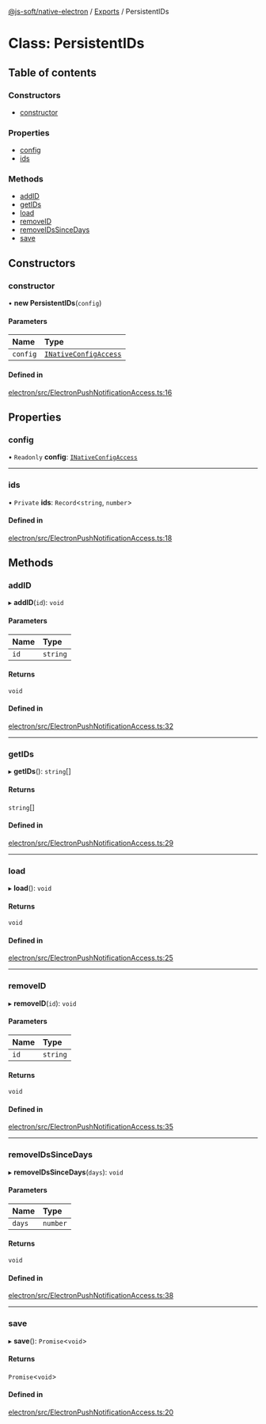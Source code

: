 [@js-soft/native-electron](../README.md) / [Exports](../modules.md) / PersistentIDs

# Class: PersistentIDs

## Table of contents

### Constructors

- [constructor](PersistentIDs.md#constructor)

### Properties

- [config](PersistentIDs.md#config)
- [ids](PersistentIDs.md#ids)

### Methods

- [addID](PersistentIDs.md#addid)
- [getIDs](PersistentIDs.md#getids)
- [load](PersistentIDs.md#load)
- [removeID](PersistentIDs.md#removeid)
- [removeIDsSinceDays](PersistentIDs.md#removeidssincedays)
- [save](PersistentIDs.md#save)

## Constructors

### constructor

• **new PersistentIDs**(`config`)

#### Parameters

| Name | Type |
| :------ | :------ |
| `config` | [`INativeConfigAccess`](../interfaces/INativeConfigAccess.md) |

#### Defined in

[electron/src/ElectronPushNotificationAccess.ts:16](https://github.com/js-soft/ts-native-access/blob/0bbfc64/packages/electron/src/ElectronPushNotificationAccess.ts#L16)

## Properties

### config

• `Readonly` **config**: [`INativeConfigAccess`](../interfaces/INativeConfigAccess.md)

___

### ids

• `Private` **ids**: `Record`<`string`, `number`\>

#### Defined in

[electron/src/ElectronPushNotificationAccess.ts:18](https://github.com/js-soft/ts-native-access/blob/0bbfc64/packages/electron/src/ElectronPushNotificationAccess.ts#L18)

## Methods

### addID

▸ **addID**(`id`): `void`

#### Parameters

| Name | Type |
| :------ | :------ |
| `id` | `string` |

#### Returns

`void`

#### Defined in

[electron/src/ElectronPushNotificationAccess.ts:32](https://github.com/js-soft/ts-native-access/blob/0bbfc64/packages/electron/src/ElectronPushNotificationAccess.ts#L32)

___

### getIDs

▸ **getIDs**(): `string`[]

#### Returns

`string`[]

#### Defined in

[electron/src/ElectronPushNotificationAccess.ts:29](https://github.com/js-soft/ts-native-access/blob/0bbfc64/packages/electron/src/ElectronPushNotificationAccess.ts#L29)

___

### load

▸ **load**(): `void`

#### Returns

`void`

#### Defined in

[electron/src/ElectronPushNotificationAccess.ts:25](https://github.com/js-soft/ts-native-access/blob/0bbfc64/packages/electron/src/ElectronPushNotificationAccess.ts#L25)

___

### removeID

▸ **removeID**(`id`): `void`

#### Parameters

| Name | Type |
| :------ | :------ |
| `id` | `string` |

#### Returns

`void`

#### Defined in

[electron/src/ElectronPushNotificationAccess.ts:35](https://github.com/js-soft/ts-native-access/blob/0bbfc64/packages/electron/src/ElectronPushNotificationAccess.ts#L35)

___

### removeIDsSinceDays

▸ **removeIDsSinceDays**(`days`): `void`

#### Parameters

| Name | Type |
| :------ | :------ |
| `days` | `number` |

#### Returns

`void`

#### Defined in

[electron/src/ElectronPushNotificationAccess.ts:38](https://github.com/js-soft/ts-native-access/blob/0bbfc64/packages/electron/src/ElectronPushNotificationAccess.ts#L38)

___

### save

▸ **save**(): `Promise`<`void`\>

#### Returns

`Promise`<`void`\>

#### Defined in

[electron/src/ElectronPushNotificationAccess.ts:20](https://github.com/js-soft/ts-native-access/blob/0bbfc64/packages/electron/src/ElectronPushNotificationAccess.ts#L20)
